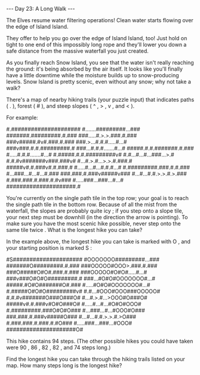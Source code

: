 --- Day 23: A Long Walk ---

   The Elves resume water filtering operations! Clean water starts flowing
   over the edge of Island Island.

   They offer to help you go over the edge of Island Island, too! Just
   hold on tight to one end of this impossibly long rope and they'll lower
   you down a safe distance from the massive waterfall you just created.

   As you finally reach Snow Island, you see that the water isn't really
   reaching the ground: it's being absorbed by the air itself. It looks
   like you'll finally have a little downtime while the moisture builds up
   to snow-producing levels. Snow Island is pretty scenic, even without
   any snow; why not take a walk?

   There's a map of nearby hiking trails (your puzzle input) that
   indicates paths ( . ), forest ( # ), and steep slopes ( ^ , > , v , and
   < ).

   For example:

   #.#####################
#.......#########...###
#######.#########.#.###
###.....#.>.>.###.#.###
###v#####.#v#.###.#.###
###.>...#.#.#.....#...#
###v###.#.#.#########.#
###...#.#.#.......#...#
#####.#.#.#######.#.###
#.....#.#.#.......#...#
#.#####.#.#.#########v#
#.#...#...#...###...>.#
#.#.#v#######v###.###v#
#...#.>.#...>.>.#.###.#
#####v#.#.###v#.#.###.#
#.....#...#...#.#.#...#
#.#########.###.#.#.###
#...###...#...#...#.###
###.###.#.###v#####v###
#...#...#.#.>.>.#.>.###
#.###.###.#.###.#.#v###
#.....###...###...#...#
#####################.#



   You're currently on the single path tile in the top row; your goal is
   to reach the single path tile in the bottom row. Because of all the
   mist from the waterfall, the slopes are probably quite icy ; if you
   step onto a slope tile, your next step must be downhill (in the
   direction the arrow is pointing). To make sure you have the most scenic
   hike possible, never step onto the same tile twice . What is the
   longest hike you can take?

   In the example above, the longest hike you can take is marked with O ,
   and your starting position is marked S :

   #S#####################
#OOOOOOO#########...###
#######O#########.#.###
###OOOOO#OOO>.###.#.###
###O#####O#O#.###.#.###
###OOOOO#O#O#.....#...#
###v###O#O#O#########.#
###...#O#O#OOOOOOO#...#
#####.#O#O#######O#.###
#.....#O#O#OOOOOOO#...#
#.#####O#O#O#########v#
#.#...#OOO#OOO###OOOOO#
#.#.#v#######O###O###O#
#...#.>.#...>OOO#O###O#
#####v#.#.###v#O#O###O#
#.....#...#...#O#O#OOO#
#.#########.###O#O#O###
#...###...#...#OOO#O###
###.###.#.###v#####O###
#...#...#.#.>.>.#.>O###
#.###.###.#.###.#.#O###
#.....###...###...#OOO#
#####################O#



   This hike contains 94 steps. (The other possible hikes you could have
   taken were 90 , 86 , 82 , 82 , and 74 steps long.)

   Find the longest hike you can take through the hiking trails listed on
   your map. How many steps long is the longest hike?
